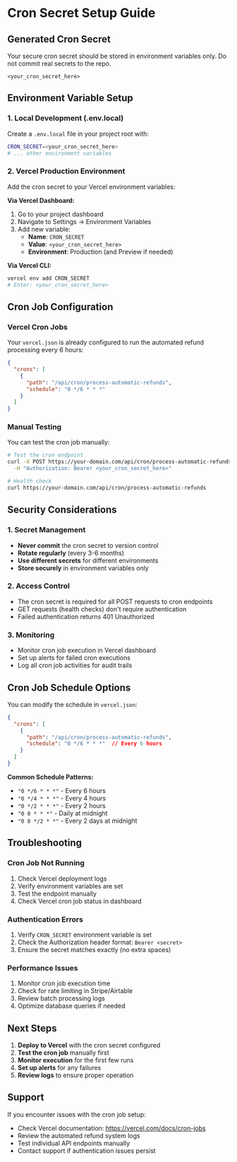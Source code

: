 # Cron Secret Setup Guide

## Generated Cron Secret

Your secure cron secret should be stored in environment variables only. Do not commit real secrets to the repo.
```
<your_cron_secret_here>
```

## Environment Variable Setup

### 1. Local Development (.env.local)
Create a `.env.local` file in your project root with:
```bash
CRON_SECRET=<your_cron_secret_here>
# ... other environment variables
```

### 2. Vercel Production Environment
Add the cron secret to your Vercel environment variables:

**Via Vercel Dashboard:**
1. Go to your project dashboard
2. Navigate to Settings → Environment Variables
3. Add new variable:
   - **Name**: `CRON_SECRET`
   - **Value**: `<your_cron_secret_here>`
   - **Environment**: Production (and Preview if needed)

**Via Vercel CLI:**
```bash
vercel env add CRON_SECRET
# Enter: <your_cron_secret_here>
```

## Cron Job Configuration

### Vercel Cron Jobs
Your `vercel.json` is already configured to run the automated refund processing every 6 hours:

```json
{
  "crons": [
    {
      "path": "/api/cron/process-automatic-refunds",
      "schedule": "0 */6 * * *"
    }
  ]
}
```

### Manual Testing
You can test the cron job manually:

```bash
# Test the cron endpoint
curl -X POST https://your-domain.com/api/cron/process-automatic-refunds \
  -H "Authorization: Bearer <your_cron_secret_here>"

# Health check
curl https://your-domain.com/api/cron/process-automatic-refunds
```

## Security Considerations

### 1. Secret Management
- **Never commit** the cron secret to version control
- **Rotate regularly** (every 3-6 months)
- **Use different secrets** for different environments
- **Store securely** in environment variables only

### 2. Access Control
- The cron secret is required for all POST requests to cron endpoints
- GET requests (health checks) don't require authentication
- Failed authentication returns 401 Unauthorized

### 3. Monitoring
- Monitor cron job execution in Vercel dashboard
- Set up alerts for failed cron executions
- Log all cron job activities for audit trails

## Cron Job Schedule Options

You can modify the schedule in `vercel.json`:

```json
{
  "crons": [
    {
      "path": "/api/cron/process-automatic-refunds",
      "schedule": "0 */6 * * *"  // Every 6 hours
    }
  ]
}
```

**Common Schedule Patterns:**
- `"0 */6 * * *"` - Every 6 hours
- `"0 */4 * * *"` - Every 4 hours  
- `"0 */2 * * *"` - Every 2 hours
- `"0 0 * * *"` - Daily at midnight
- `"0 0 */2 * *"` - Every 2 days at midnight

## Troubleshooting

### Cron Job Not Running
1. Check Vercel deployment logs
2. Verify environment variables are set
3. Test the endpoint manually
4. Check Vercel cron job status in dashboard

### Authentication Errors
1. Verify `CRON_SECRET` environment variable is set
2. Check the Authorization header format: `Bearer <secret>`
3. Ensure the secret matches exactly (no extra spaces)

### Performance Issues
1. Monitor cron job execution time
2. Check for rate limiting in Stripe/Airtable
3. Review batch processing logs
4. Optimize database queries if needed

## Next Steps

1. **Deploy to Vercel** with the cron secret configured
2. **Test the cron job** manually first
3. **Monitor execution** for the first few runs
4. **Set up alerts** for any failures
5. **Review logs** to ensure proper operation

## Support

If you encounter issues with the cron job setup:
- Check Vercel documentation: https://vercel.com/docs/cron-jobs
- Review the automated refund system logs
- Test individual API endpoints manually
- Contact support if authentication issues persist
